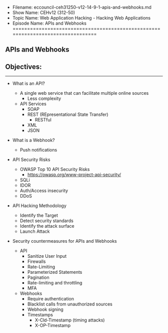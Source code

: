 - Filename: eccouncil-ceh31250-v12-14-9-1-apis-and-webhooks.md
- Show Name: CEHv12 (312-50)
- Topic Name: Web Application Hacking - Hacking Web Applications
- Episode Name: APIs and Webhooks
================================================================================


APIs and Webhooks
--------------------------------------------------------------------------------

Objectives:
--------------------------------------------------------------------------------

--------------------------------------------------------------------------------


+ What is an API?
  - A single web service that can facilitate multiple online sources
    + Less complexity
  - API Services
    + SOAP
    + REST (REpresentational State Transfer)
      - RESTful
    + XML
    + JSON

+ What is a Webhook?
  - Push notifications

+ API Security Risks
  - OWASP Top 10 API Security Risks
    + https://owasp.org/www-project-api-security/
  - SQLi
  - IDOR
  - Auth/Access insecurity
  - DDoS

+ API Hacking Methodology
  - Identify the Target
  - Detect security standards
  - Identify the attack surface
  - Launch Attack

+ Security countermeasures for APIs and Webhooks
  - API
    + Sanitize User Input
    + Firewalls
    + Rate-Limiting
    + Parameterized Statements
    + Pagination
    + Rate-limiting and throttling
    + MFA
  - Webhooks
    + Require authentication
    + Blacklist calls from unauthorized sources
    + Webhook signing
    + Timestamps
      - X-Cld-Timestamp (timing attacks)
      - X-OP-Timestamp
